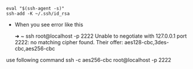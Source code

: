 
    eval "$(ssh-agent -s)"
    ssh-add -K ~/.ssh/id_rsa

- When you see error like this

    ➜  ~ ssh root@localhost -p 2222
    Unable to negotiate with 127.0.0.1 port 2222: no matching cipher found. Their offer: aes128-cbc,3des-cbc,aes256-cbc

use following command
    ssh -c aes256-cbc root@localhost -p 2222
